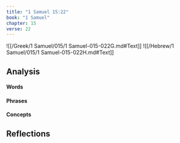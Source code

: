 ```yaml
---
title: "1 Samuel 15:22"
book: "1 Samuel"
chapter: 15
verse: 22
---
```

![[/Greek/1 Samuel/015/1 Samuel-015-022G.md#Text]]
![[/Hebrew/1 Samuel/015/1 Samuel-015-022H.md#Text]]

## Analysis

#### Words

#### Phrases

#### Concepts

## Reflections
